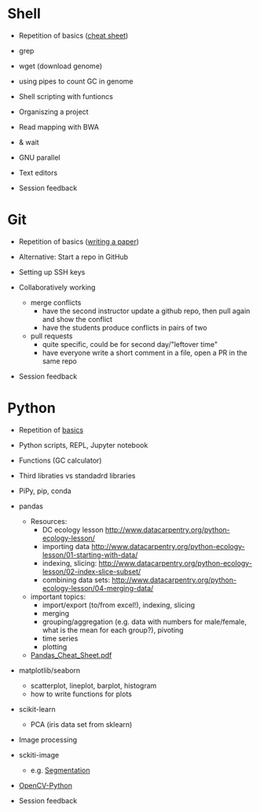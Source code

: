 # Shell 

- Repetition of basics ([cheat sheet](https://github.com/konrad/Introduction_to_the_Unix_Shell_for_biologists/blob/master/Unix_Shell_cheat_sheet.md))
- grep
- wget (download genome)
- using pipes to count GC in genome
- Shell scripting with funtioncs
- Organiszing a project
- Read mapping with BWA
- & wait
- GNU parallel
- Text editors

- Session feedback

# Git 

- Repetition of basics ([writing a paper](https://github.com/swcarpentry-wuerzburg/2017-09-04-Software_Carpentry_Wuerzburg_Teaching_Material/blob/master/Git/Git.md))
- Alternative: Start a repo in GitHub
- Setting up SSH keys
- Collaboratively working 
  - merge conflicts
    - have the second instructor update a github repo, then pull again and show the conflict
    - have the students produce conflicts in pairs of two
  - pull requests
    - quite specific, could be for second day/"leftover time"
    - have everyone write a short comment in a file, open a PR in the same repo

- Session feedback

# Python

- Repetition of [basics](https://github.com/konrad/2017-03-29-Software_Carpentry_Munich_Teaching_Material/blob/master/Python/Jupyter_notebooks_fresh/SwC_python_session-1.ipynb)
- Python scripts, REPL, Jupyter notebook
- Functions (GC calculator)
- Third libraties vs standadrd libraries
- PiPy, pip, conda
- pandas
  - Resources:
    - DC ecology lesson http://www.datacarpentry.org/python-ecology-lesson/
    - importing data http://www.datacarpentry.org/python-ecology-lesson/01-starting-with-data/
    - indexing, slicing: http://www.datacarpentry.org/python-ecology-lesson/02-index-slice-subset/
    - combining data sets: http://www.datacarpentry.org/python-ecology-lesson/04-merging-data/
  - important topics:
    - import/export (to/from excel!), indexing, slicing
    - merging
    - grouping/aggregation (e.g. data with numbers for male/female, what is the mean for each group?), pivoting
    - time series
    - plotting
  - [Pandas_Cheat_Sheet.pdf](https://github.com/pandas-dev/pandas/blob/master/doc/cheatsheet/Pandas_Cheat_Sheet.pdf)
- matplotlib/seaborn
  - scatterplot, lineplot, barplot, histogram
  - how to write functions for plots
- scikit-learn
  - PCA (iris data set from sklearn)
- Image processing
 - sckiti-image
   - e.g. [Segmentation](http://www.scipy-lectures.org/packages/scikit-image/#image-segmentation)
 - [OpenCV-Python](https://opencv-python-tutroals.readthedocs.io)

- Session feedback

